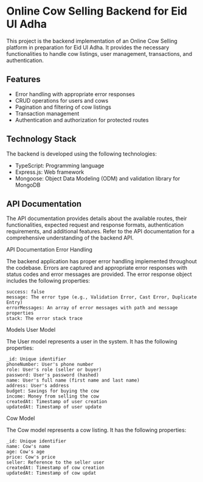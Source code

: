 # Online Cow Selling Backend for Eid Ul Adha

This project is the backend implementation of an Online Cow Selling platform in preparation for Eid Ul Adha. It provides the necessary functionalities to handle cow listings, user management, transactions, and authentication.

## Features

- Error handling with appropriate error responses
- CRUD operations for users and cows
- Pagination and filtering of cow listings
- Transaction management
- Authentication and authorization for protected routes

## Technology Stack

The backend is developed using the following technologies:

- TypeScript: Programming language
- Express.js: Web framework
- Mongoose: Object Data Modeling (ODM) and validation library for MongoDB
 
 ## API Documentation

The API documentation provides details about the available routes, their functionalities, expected request and response formats, authentication requirements, and additional features. Refer to the API documentation for a comprehensive understanding of the backend API.

API Documentation
Error Handling

The backend application has proper error handling implemented throughout the codebase. Errors are captured and appropriate error responses with status codes and error messages are provided. The error response object includes the following properties:

    success: false
    message: The error type (e.g., Validation Error, Cast Error, Duplicate Entry)
    errorMessages: An array of error messages with path and message properties
    stack: The error stack trace

Models
User Model

The User model represents a user in the system. It has the following properties:

    _id: Unique identifier
    phoneNumber: User's phone number
    role: User's role (seller or buyer)
    password: User's password (hashed)
    name: User's full name (first name and last name)
    address: User's address
    budget: Savings for buying the cow
    income: Money from selling the cow
    createdAt: Timestamp of user creation
    updatedAt: Timestamp of user update

Cow Model

The Cow model represents a cow listing. It has the following properties:

    _id: Unique identifier
    name: Cow's name
    age: Cow's age
    price: Cow's price
    seller: Reference to the seller user
    createdAt: Timestamp of cow creation
    updatedAt: Timestamp of cow updat